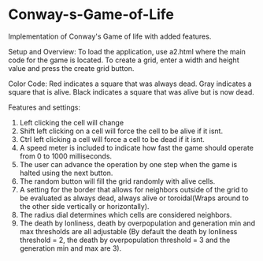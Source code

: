 # Conway-s-Game-of-Life
Implementation of Conway's Game of life with added features. 

Setup and Overview:
To load the application, use a2.html where the main code for the game is located. To create a grid, enter a width and height value and press the create grid button.

Color Code:
Red indicates a square that was always dead.
Gray indicates a square that is alive.
Black indicates a square that was alive but is now dead. 

Features and settings:
1) Left clicking the cell will change 
2) Shift left clicking on a cell will force the cell to be alive if it isnt.
3) Ctrl left clicking a cell will force a cell to be dead if it isnt.
4) A speed meter is included to indicate how fast the game should operate from 0 to 1000 milliseconds.
5) The user can advance the operation by one step when the game is halted using the next button.
6) The random button will fill the grid randomly with alive cells.
7) A setting for the border that allows for neighbors outside of the grid to be evaluated as always dead, always alive or toroidal(Wraps around to the other side vertically or horizontally).
8) The radius dial determines which cells are considered neighbors. 
9) The death by lonliness, death by overpopulation and generation min and max thresholds are all adjustable (By default the death by lonliness threshold = 2, the death by overpopulation threshold = 3 and the generation min and max are 3).

